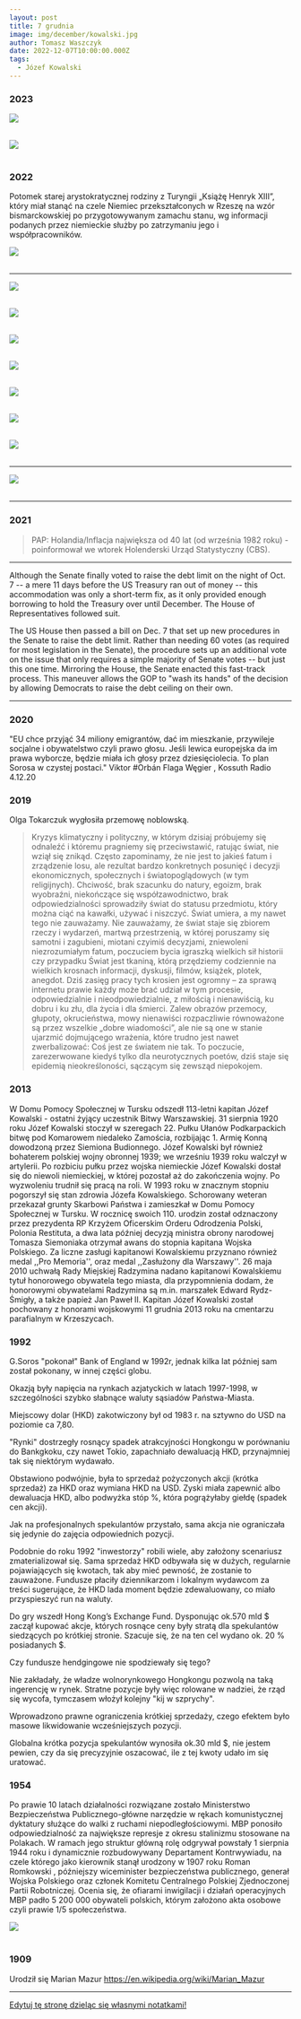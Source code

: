 ```yaml
---
layout: post
title: 7 grudnia
image: img/december/kowalski.jpg
author: Tomasz Waszczyk
date: 2022-12-07T10:00:00.000Z
tags:
  - Józef Kowalski
---
```


### 2023

<img src="./img/december/pawel-borys.png"><br><br>

<img src="./img/december/frajer.png"><br><br>

### 2022

Potomek starej arystokratycznej rodziny z Turyngii „Książę Henryk XIII”, który miał stanąć na czele Niemiec przekształconych w Rzeszę na wzór bismarckowskiej po przygotowywanym zamachu stanu, wg informacji podanych przez niemieckie służby po zatrzymaniu jego i współpracowników.

<img src="./img/december/henrykxiii.jpeg"><br><br>

---

<img src="./img/november/sukcesnbp.jpeg"><br><br>

<img src="./img/december/analitycyebc.jpg"><br><br>

<img src="./img/december/euro.jpeg"><br><br>

<img src="./img/december/toxicshit.jpg"><br><br>

<img src="./img/november/ecb.jpg"><br><br>

<img src="./img/november/alexksm.jpg"><br><br>

<img src="./img/november/moneysupply.jpeg"><br><br>

---

<img src="./img/november/poronienia.jpeg"><br><br>

---

### 2021

> PAP: Holandia/Inflacja największa od 40 lat (od września 1982 roku) - poinformował we wtorek Holenderski Urząd Statystyczny (CBS).

---

Although the Senate finally voted to raise the debt limit on the night of Oct. 7 -- a mere 11 days before the US Treasury ran out of money -- this accommodation was only a short-term fix, as it only provided enough borrowing to hold the Treasury over until December. The House of Representatives followed suit.

The US House then passed a bill on Dec. 7 that set up new procedures in the Senate to raise the debt limit. Rather than needing 60 votes (as required for most legislation in the Senate), the procedure sets up an additional vote on the issue that only requires a simple majority of Senate votes -- but just this one time. Mirroring the House, the Senate enacted this fast-track process. This maneuver allows the GOP to "wash its hands" of the decision by allowing Democrats to raise the debt ceiling on their own.

---

### 2020

"EU chce przyjąć 34 miliony emigrantów, dać im mieszkanie, przywileje socjalne i obywatelstwo czyli prawo głosu. Jeśli lewica europejska da im prawa wyborcze, będzie miała ich głosy przez dziesięciolecia.
To plan Sorosa w czystej postaci."
Viktor #Orbán
Flaga Węgier
, Kossuth Radio 4.12.20

<!-- Dzień dobry Szanowni Państwo,
do niektórych z Was zwracałem się, prosiłem o pomoc, ochronę o sprawiedliwość kilka razy.  Nie przyszła...
Dzisiaj zwracam się do Wszystkich z Państwa definitywnie po raz ostatni, zostało już nie wiele dni do prezentów pod choinkę a Polacy jak żaden naród na świecie zasługują na prezent pod choinkę.
Ten krótki fragment w żółtym tle do naszej Księgowej p. Stanisławskiej, reszta już do wszystkich Państwa.
Dzień dobry Pani Aniu,
do końca roku obowiązuje nas wzajemna Umowa, więc proszę dokonać przyjęcia do użytkowania i do amortyzacji  z dniem 01.12.2020r zakupionych maszyn, urządzeń, sprzętu. 
Wszystkie zakupione maszyny, urządzenia, sprzęt znajdują się na hali pod tym adresem.
W załączniku potwierdzenie z Systemu przesłania i otrzymania przez US w Dębicy zawiadomienia w postaci NIP-8
Wszystkich łajdaków, którzy liczyli na zrobienie ze mnie przestępcy, serdecznie pozdrawiam i zapewniam o pamięci w modlitwie.
Bardzo się Wam już nie długo przyda.... Bardzo....
Pracowników , Urzędników wszelkich Instytucji Kontrolnych, Urzędów Skarbowych, którzy mieliby takową wolę , mieli wątpliwości, jakiekolwiek podejrzenia, insynuacje,  zapraszam po wcześniejszym umówieniu się ze mną do obejrzenia hali, maszyn i urządzeń.
Wszystkich poza 2 pracownikami I US w Rzeszowie - panami Łatką i Dziurzystą !!!  Ci panowie już pokazali do robią i dla kogo pracują, na czyjej smyczy chodzą.
Udostępnione dowody w postaci zdjęcia pana łatki na smyczy firmy Poltra, Nagrana moja rozmowa telefoniczna z panem Dziurzysta, nagrane,składanie moich wyjaśnień w I US w Rzeszowie, udostępniona wymiana e-maili między mną a p. Dziurzysta ,  jednoznacznie świadczą o makabrycznym,  bandyckim, przestępczym ich działaniu.
Ciekawy jestem, czy Naczelnik I US w Rzeszowie, którego narazili na olbrzymie ryzyko utraty wiarygodności, nawet ściągając na niego podejrzenia o również przestępcze działania gdyż pismo przygotowali ci dwaj panowie ale PODPIS POD NIM ZŁOŻYŁ PAN NACZELNIK...
Mam nadzieję, że Pan Naczelnik zapoznał się już z wymienionymi przeze mnie wyżej 4 niezbitymi, jednoznacznymi dowodami, nie podważalnymi   i zdał już sobie sprawę pod czym się podpisał...
Natomiast nasza udręczona rodzina, zniszczona firma,  na tym co udało nam się ocalić przed bandytami, uruchomiona znowu po moim nadludzkim wysiłkiem przez 5 miesięcy fizycznej i psychicznej pracy po 16 godzin na dobę.  
Taką pracę, olbrzymi wysiłek, wysiłek przy nie ustającym ataku na mnie , na moją umęczoną  rodzinę wykonałem po raz ostatni w życiu.
Po raz ostatni...
Jeżeli URZĘDY SKARBOWE, KTÓRE POWINNY W NORMALNYM KRAJU, BYĆ ZAINTERESOWANE UDZIELENIEM WSZELKIEJ NIEZBĘDNEJ POMOCY PRACODAWCY, CZŁOWIEKOWI, FIRMIE, KTÓRZY PRZEZ 30 LAT ZAPŁACILI MILIONY ZŁOTYCH PODATKÓW W RÓŻNEJ POSTACI DO SKARBU PAŃSTWA POLSKIEGO ,  ZAMIAST UDZIELIĆ TAKIEJ NIEZBĘDNEJ POMOCY TO UCZĘSTNICZĄ W PRZESZKADZANIU I JESZCZE DODATKOWO UCZESTNICZĄ W CAŁKOWITYM DOPEŁNIENIU DZIEŁA ZNISZCZENIA RODZINY I FIRMY,   TO JET TO GIGANTYCZNE PRZESTĘPSTWO I HAŃBA DLA WSZYSTKICH URZĘDNIKÓW PAŃSTWA POLSKIEGO I CAŁEGO PAŃSTWA POLSKIEGO !!!
Od ponad pól roku, czekamy na zwrot prawie 1 miliona złotych z tytułu zwrotu należnego nam z tytułu zwrotu VATu !!!  
Wyremontowałem starą ruderę po raz kolejny w swoim życiu, dostosowałem do wymogów, standardów obowiązujących w Europie, dostosowałem do wymogów, technicznych, technologicznych, chcę rozpocząć produkcję Systemów Precyzyjnych Systemów Mocowań jakich nie produkuje żadna firma w Polsce a Urzędy Skarbowe, zamiast pomóc to jeszcze przeszkadzają ?????  !!!!!!!!!!
Pytam się Wszystkich adresatów tego e-maila:  dokąd to bandyctwo będzie jeszcze trwało ???
Do kiedy??? 
Kiedy wreszcie w Rzeszowie , na Podkarpaciu wsadzą bandytów tam gdzie ich miejsce i zapanuje tu normalność , porządek i sprawiedliwość ???
Kiedy wreszcie republika bananowa, prywatne jak na westernie ranczo, które sobie tu utworzyli bandyci i robią co chcą, zostanie zlikwidowana !!!! ?????  Kiedy ????
Oświadczam, dziś publicznie po raz ostatni.
Jeżeli nie zostaną podjęte natychmiastowe działania, kroki do natychmiastowego zatrzymania i zlikwidowania przestępców, bandytów i nie podjęte natychmiastowe działania kończące NATRYCHMIAST NISZCZENIE MNIE, MOJEJ RODZINY I ZAMORDOWANEJ FIRMY,  TO BEDZIECIE MIELI PAŃSTWO Z MOJEJ STRONY PREZENT POD CHOINKĘ.
NAPISAŁEM JUŻ KILKAKROTNIE, NAPISZE JESZCZE RAZ.
WSZYSTKO MÓGŁBYM DAROWAĆ, MACHNĄĆ REKĄ ALE DALSZEGO ATAKOWANIA M NIE I MOJEJ RODZINY I ŁEZ, ZRYWANIA SIĘ PO NOCACH MOJEJ 12 LETNIEJ CÓRKI MAI, NIE PODARUJĘ SKURWYSYNOM !!!!!!
TO MAJĄ PEWNE, PO TYM CO ZROBILI I DALEJ NAM ROBIA,JAK W SZWAJCARSKI BANKU!!!
Zwracam się też do Naczelnika Podkarpackiego Urzędu Skarbowego:
Panie Naczelniku, zanim przyśle mi Pan następny mandat karę, po tym przesłanym 2 tysięcznym,może warto zapoznać sie z przesyłaną przeze mnie dokumentacją , dowodami w całej sprawie???
Moja rodzina nie miała przez kilka miesięcy na wiosnę środków pieniężnych na podstawowe potrzeby życiowe, zlikwidowałem Polisę ubezpieczeniową, którą opłacałem przez ponad 20 lat aby zapłacić opłaty, ZUS, podatki i mieć za co żyć...
Dociera do do Pana???  Pan kopie jeszcze leżącego, zniszczoną, sponiewieraną przez bogatych do nieprzytomności ale wciąż nie nażartych mafijnych bandytów, rodzinę ???
Ma Pan poczucie sprawiedliwości, sumienie, serce, honor ???
Odpowiednie Pismo, Zawiadomienie zostało wysłane przeze mnie dokumentem elektronicznym do Urzędu Skarbowego w Dębicy właściwego dla miejsca prowadzonej działalności i miejsca naszego zamieszkania.
Wysłany , potwierdzony dokument w załączniku.
Jeżeli obowiązujące przepisy wymagają wystosowania, wysłania dodatkowych Zawiadomień, Pism, dokumentów, to proszę to zrobić.
Ja nie jestem Księgowym więc nie posiadam potrzebnej w tym zakresie wiedzy. 
Równocześnie wnoszę zgodnie z obowiązującymi w Państwie Polskim przepisami o wniesienie treści tego e-maila, do dowodów w prowadzonych przeciwko ??? .... mnie, mojej rodzinie i naszym zmasakrowanym firmom sprawach.
Zgodnie z treścią art.180 & 1 ustawy z dnia 29 sierpnia 1997r - Ordynacja podatkowa, jako dowód należy dopuścić wszystko, co może przyczynić się do rzetelnego wyjaśnienia sprawy, a nie jest sprzeczne z prawem.
W myśl art. 187 & 1 Ordynacji podatkowej, organ podatkowy jest zobowiązany zebrać i w sposób wyczerpujący rozpatrzyć cały materiał dowodowy.
Zgodnie w w/w Ustawą - wnoszę o wniesienie jak dowody, treści tego e-maila oraz dowodów znajdujących się w Internecie pod linkiem:
https://www.dropbox.com/.../AAAL7XoHa-ycUIiYqWSagMDRa...
Tak , mafia, bandyci którzy okradli nasze 2 firmy, zniszczyli, okradli Skarb Państwa Polskiego, chodzą i się śmieją, są chronieni przez panów Teluka, Harpulę , Folcika i Spółkę z o.o,
  Spółkę Komandytową: Podkarpackie Wieprze Mafijne Sp. z o.o. Sp. Komandytowa
 a atakuje i chce żywcem zakopać człowieka który ośmielił się bronić swoich firm, swojej rodziny i do tego jeszcze zgromadził setki niezbitych dowodów i wskazał nazwiska, nazwy firm, tych niektórych z bandytów...
Jednak, jak zawsze w historii świata, wszystko ma swój początek ma i KONIEC !
I będzie już niebawem miało.
To jest już absolutnie moje ostatnie zawiadomienie, pismo, apel.
Zostało już tylko złożenie prezentu Państwu Polskiemu, Polakom, prezentu pod choinkę.
Wiesław Siwiec -->

### 2019

Olga Tokarczuk wygłosiła przemowę noblowską.

> Kryzys klimatyczny i polityczny, w którym dzisiaj próbujemy się odnaleźć i któremu pragniemy się przeciwstawić, ratując świat, nie wziął się znikąd. Często zapominamy, że nie jest to jakieś fatum i zrządzenie losu, ale rezultat bardzo konkretnych posunięć i decyzji ekonomicznych, społecznych i światopoglądowych (w tym religijnych). Chciwość, brak szacunku do natury, egoizm, brak wyobraźni, niekończące się współzawodnictwo, brak odpowiedzialności sprowadziły świat do statusu przedmiotu, który można ciąć na kawałki, używać i niszczyć.
> Świat umiera, a my nawet tego nie zauważamy. Nie zauważamy, że świat staje się zbiorem rzeczy i wydarzeń, martwą przestrzenią, w której poruszamy się samotni i zagubieni, miotani czyimiś decyzjami, zniewoleni niezrozumiałym fatum, poczuciem bycia igraszką wielkich sił historii czy przypadku
> Świat jest tkaniną, którą przędziemy codziennie na wielkich krosnach informacji, dyskusji, filmów, książek, plotek, anegdot. Dziś zasięg pracy tych krosien jest ogromny – za sprawą internetu prawie każdy może brać udział w tym procesie, odpowiedzialnie i nieodpowiedzialnie, z miłością i nienawiścią, ku dobru i ku złu, dla życia i dla śmierci.
> Zalew obrazów przemocy, głupoty, okrucieństwa, mowy nienawiści rozpaczliwie równoważone są przez wszelkie „dobre wiadomości”, ale nie są one w stanie ujarzmić dojmującego wrażenia, które trudno jest nawet zwerbalizować: Coś jest ze światem nie tak. To poczucie, zarezerwowane kiedyś tylko dla neurotycznych poetów, dziś staje się epidemią nieokreśloności, sączącym się zewsząd niepokojem.

### 2013

W Domu Pomocy Społecznej w Tursku odszedł 113-letni kapitan Józef Kowalski - ostatni żyjący uczestnik Bitwy Warszawskiej. 31 sierpnia 1920 roku Józef Kowalski stoczył w szeregach 22. Pułku Ułanów Podkarpackich bitwę pod Komarowem niedaleko Zamościa, rozbijając 1. Armię Konną dowodzoną przez Siemiona Budionnego. Józef Kowalski był również bohaterem polskiej wojny obronnej 1939; we wrześniu 1939 roku walczył w artylerii. Po rozbiciu pułku przez wojska niemieckie Józef Kowalski dostał się do niewoli niemieckiej, w której pozostał aż do zakończenia wojny. Po wyzwoleniu trudnił się pracą na roli. W 1993 roku w znacznym stopniu pogorszył się stan zdrowia Józefa Kowalskiego. Schorowany weteran przekazał grunty Skarbowi Państwa i zamieszkał w Domu Pomocy Społecznej w Tursku. W rocznicę swoich 110. urodzin został odznaczony przez prezydenta RP Krzyżem Oficerskim Orderu Odrodzenia Polski, Polonia Restituta, a dwa lata później decyzją ministra obrony narodowej Tomasza Siemoniaka otrzymał awans do stopnia kapitana Wojska Polskiego. Za liczne zasługi kapitanowi Kowalskiemu przyznano również medal ,,Pro Memoria'', oraz medal ,,Zasłużony dla Warszawy''. 26 maja 2010 uchwałą Rady Miejskiej Radzymina nadano kapitanowi Kowalskiemu tytuł honorowego obywatela tego miasta, dla przypomnienia dodam, że honorowymi obywatelami Radzymina są m.in. marszałek Edward Rydz-Śmigły, a także papież Jan Paweł II. Kapitan Józef Kowalski został pochowany z honorami wojskowymi 11 grudnia 2013 roku na cmentarzu parafialnym w Krzeszycach.

### 1992

G.Soros "pokonał" Bank of England w 1992r, jednak kilka lat później sam został pokonany, w innej części globu.

Okazją były napięcia na rynkach azjatyckich w latach 1997-1998, w szczególności szybko słabnące waluty sąsiadów Państwa-Miasta.

Miejscowy dolar (HKD) zakotwiczony był od 1983 r. na sztywno do USD na poziomie ca 7,80.

"Rynki" dostrzegły rosnący spadek atrakcyjności Hongkongu w porównaniu do Bankgkoku, czy nawet Tokio, zapachniało dewaluacją HKD, przynajmniej tak się niektórym wydawało.

Obstawiono podwójnie, była to sprzedaż pożyczonych akcji (krótka sprzedaż) za HKD oraz wymiana HKD na USD. Zyski miała zapewnić albo dewaluacja HKD, albo podwyżka stóp %, która pogrążyłaby giełdę (spadek cen akcji).

Jak na profesjonalnych spekulantów przystało, sama akcja nie ograniczała się jedynie do zajęcia odpowiednich pozycji.

Podobnie do roku 1992 "inwestorzy" robili wiele, aby założony scenariusz zmaterializował się. Sama sprzedaż HKD odbywała się w dużych, regularnie pojawiających się kwotach, tak aby mieć pewność, że zostanie to zauważone. Fundusze płaciły dziennikarzom i lokalnym wydawcom za treści sugerujące, że HKD lada moment będzie zdewaluowany, co miało przyspieszyć run na waluty.

Do gry wszedł Hong Kong’s Exchange Fund. Dysponując ok.570 mld $ zaczął kupować akcje, których rosnące ceny były stratą dla spekulantów siedzących po krótkiej stronie. Szacuje się, że na ten cel wydano ok. 20 % posiadanych $.

Czy fundusze hendgingowe nie spodziewały się tego?

Nie zakładały, że władze wolnorynkowego Hongkongu pozwolą na taką ingerencję w rynek. Stratne pozycje były więc rolowane w nadziei, że rząd się wycofa, tymczasem włożył kolejny "kij w szprychy".

Wprowadzono prawne ograniczenia krótkiej sprzedaży, czego efektem było masowe likwidowanie wcześniejszych pozycji.

Globalna krótka pozycja spekulantów wynosiła ok.30 mld $, nie jestem pewien, czy da się precyzyjnie oszacować, ile z tej kwoty udało im się uratować.

### 1954

Po prawie 10 latach działalności rozwiązane zostało Ministerstwo Bezpieczeństwa Publicznego-główne narzędzie w rękach komunistycznej dyktatury służące do walki z ruchami niepodległościowymi. MBP ponosiło odpowiedzialność za największe represje z okresu stalinizmu stosowane na Polakach. W ramach jego struktur główną rolę odgrywał powstały 1 sierpnia 1944 roku i dynamicznie rozbudowywany Departament Kontrwywiadu, na czele którego jako kierownik stanął urodzony w 1907 roku Roman Romkowski , późniejszy wiceminister bezpieczeństwa publicznego, generał Wojska Polskiego oraz członek Komitetu Centralnego Polskiej Zjednoczonej Partii Robotniczej.
Ocenia się, że ofiarami inwigilacji i działań operacyjnych MBP padło 5 200 000 obywateli polskich, którym założono akta osobowe czyli prawie 1/5 społeczeństwa.

<img src="./img/december/mbp.jpg"/><br><br>

### 1909

Urodził się Marian Mazur https://en.wikipedia.org/wiki/Marian_Mazur

---

<a href="https://github.com/TomaszWaszczyk/historia.waszczyk.com/edit/master/src/content/december-7.md" target="_blank">Edytuj tę stronę dzieląc się własnymi notatkami!</a>
